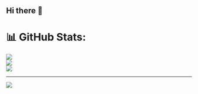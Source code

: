 ## Hi there 👋

# 📊 GitHub Stats:
![](https://github-readme-stats.vercel.app/api?username=FilippoPaganelli&theme=dark&hide_border=false&include_all_commits=true&count_private=true)<br/>
![](https://github-readme-streak-stats.herokuapp.com/?user=FilippoPaganelli&theme=dark&hide_border=false)<br/>
![](https://github-readme-stats.vercel.app/api/top-langs/?username=FilippoPaganelli&theme=dark&hide_border=false&include_all_commits=true&count_private=true&layout=compact&exclude_repo=FilippoPaganelli.github.io)

---
[![](https://visitcount.itsvg.in/api?id=FilippoPaganelli&icon=0&color=3)](https://visitcount.itsvg.in)

<!-- Proudly created with GPRM ( https://gprm.itsvg.in ) -->
